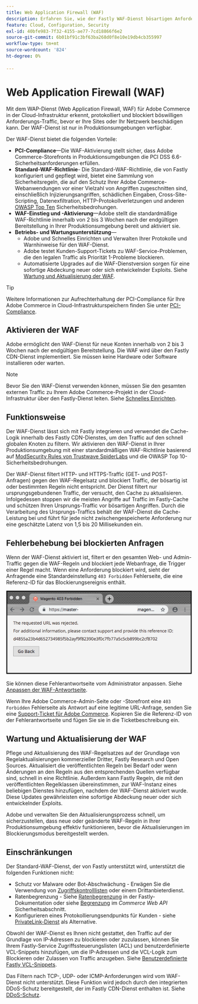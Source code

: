 ```yaml
---
title: Web Application Firewall (WAF)
description: Erfahren Sie, wie der Fastly WAF-Dienst bösartigen Anforderungs-Traffic erkennt, protokolliert und blockiert, bevor er das Adobe Commerce-Netzwerk oder die-Sites beschädigen kann.
feature: Cloud, Configuration, Security
exl-id: 40bfe983-7f32-4155-ae77-7cd18866f6e2
source-git-commit: 6b01bf91c3bf63ba268d0f8e10e19db4cb355997
workflow-type: tm+mt
source-wordcount: '824'
ht-degree: 0%

---
```


# Web Application Firewall (WAF)

Mit dem WAP-Dienst (Web Application Firewall, WAF) für Adobe Commerce in der Cloud-Infrastruktur erkennt, protokolliert und blockiert böswilligen Anforderungs-Traffic, bevor er Ihre Sites oder Ihr Netzwerk beschädigen kann. Der WAF-Dienst ist nur in Produktionsumgebungen verfügbar.

Der WAF-Dienst bietet die folgenden Vorteile:

- **PCI-Compliance**—Die WAF-Aktivierung stellt sicher, dass Adobe Commerce-Storefronts in Produktionsumgebungen die PCI DSS 6.6-Sicherheitsanforderungen erfüllen.
- **Standard-WAF-Richtlinie**- Die Standard-WAF-Richtlinie, die von Fastly konfiguriert und gepflegt wird, bietet eine Sammlung von Sicherheitsregeln, die auf den Schutz Ihrer Adobe Commerce-Webanwendungen vor einer Vielzahl von Angriffen zugeschnitten sind, einschließlich Injizierungsangriffen, schädlichen Eingaben, Cross-Site-Scripting, Datenexfiltration, HTTP-Protokollverletzungen und anderen [OWASP Top Ten](https://owasp.org/www-project-top-ten/) Sicherheitsbedrohungen.
- **WAF-Einstieg und -Aktivierung**—Adobe stellt die standardmäßige WAF-Richtlinie innerhalb von 2 bis 3 Wochen nach der endgültigen Bereitstellung in Ihrer Produktionsumgebung bereit und aktiviert sie.
- **Betriebs- und Wartungsunterstützung**—
   - Adobe und Schnelles Einrichten und Verwalten Ihrer Protokolle und Warnhinweise für den WAF-Dienst.
   - Adobe testet Kunden-Support-Tickets zu WAF-Service-Problemen, die den legalen Traffic als Priorität 1-Probleme blockieren.
   - Automatisierte Upgrades auf die WAF-Dienstversion sorgen für eine sofortige Abdeckung neuer oder sich entwickelnder Exploits. Siehe [Wartung und Aktualisierung der WAF](#waf-maintenance-and-updates).

>[!TIP]
>
>Weitere Informationen zur Aufrechterhaltung der PCI-Compliance für Ihre Adobe Commerce in Cloud-Infrastrukturspeichern finden Sie unter [PCI-Compliance](https://business.adobe.com/products/magento/pci-compliance.html).

## Aktivieren der WAF

Adobe ermöglicht den WAF-Dienst für neue Konten innerhalb von 2 bis 3 Wochen nach der endgültigen Bereitstellung. Die WAF wird über den Fastly CDN-Dienst implementiert. Sie müssen keine Hardware oder Software installieren oder warten.

>[!NOTE]
>
>Bevor Sie den WAF-Dienst verwenden können, müssen Sie den gesamten externen Traffic zu Ihrem Adobe Commerce-Projekt in der Cloud-Infrastruktur über den Fastly-Dienst leiten. Siehe [Schnelles Einrichten](fastly-configuration.md).

## Funktionsweise

Der WAF-Dienst lässt sich mit Fastly integrieren und verwendet die Cache-Logik innerhalb des Fastly CDN-Dienstes, um den Traffic auf den schnell globalen Knoten zu filtern. Wir aktivieren den WAF-Dienst in Ihrer Produktionsumgebung mit einer standardmäßigen WAF-Richtlinie basierend auf [ModSecurity Rules von Trustwave SpiderLabs](https://github.com/owasp-modsecurity/ModSecurity) und die OWASP Top 10-Sicherheitsbedrohungen.

Der WAF-Dienst filtert HTTP- und HTTPS-Traffic (GET- und POST-Anfragen) gegen den WAF-Regelsatz und blockiert Traffic, der bösartig ist oder bestimmten Regeln nicht entspricht. Der Dienst filtert nur ursprungsgebundenen Traffic, der versucht, den Cache zu aktualisieren. Infolgedessen stoppen wir die meisten Angriffe auf Traffic im Fastly-Cache und schützen Ihren Ursprungs-Traffic vor bösartigen Angriffen. Durch die Verarbeitung des Ursprungs-Traffics behält der WAF-Dienst die Cache-Leistung bei und führt für jede nicht zwischengespeicherte Anforderung nur eine geschätzte Latenz von 1,5 bis 20 Millisekunden ein.

## Fehlerbehebung bei blockierten Anfragen

Wenn der WAF-Dienst aktiviert ist, filtert er den gesamten Web- und Admin-Traffic gegen die WAF-Regeln und blockiert jede Webanfrage, die Trigger einer Regel macht. Wenn eine Anforderung blockiert wird, sieht der Anfragende eine Standardeinstellung `403 Forbidden` Fehlerseite, die eine Referenz-ID für das Blockierungsereignis enthält.

![WAF-Fehlerseite](../../assets/cdn/fastly-waf-403-error.png)

Sie können diese Fehlerantwortseite vom Administrator anpassen. Siehe [Anpassen der WAF-Antwortseite](fastly-custom-response.md#customize-the-waf-error-page).

Wenn Ihre Adobe Commerce-Admin-Seite oder -Storefront eine `403 Forbidden` Fehlerseite als Antwort auf eine legitime URL-Anfrage, senden Sie eine [Support-Ticket für Adobe Commerce](https://experienceleague.adobe.com/docs/commerce-knowledge-base/kb/help-center-guide/magento-help-center-user-guide.html#submit-ticket). Kopieren Sie die Referenz-ID von der Fehlerantwortseite und fügen Sie sie in die Ticketbeschreibung ein.

## Wartung und Aktualisierung der WAF

Pflege und Aktualisierung des WAF-Regelsatzes auf der Grundlage von Regelaktualisierungen kommerzieller Dritter, Fastly Research und Open Sources. Aktualisiert die veröffentlichten Regeln bei Bedarf oder wenn Änderungen an den Regeln aus den entsprechenden Quellen verfügbar sind, schnell in eine Richtlinie. Außerdem kann Fastly Regeln, die mit den veröffentlichten Regelklassen übereinstimmen, zur WAF-Instanz eines beliebigen Dienstes hinzufügen, nachdem der WAF-Dienst aktiviert wurde. Diese Updates gewährleisten eine sofortige Abdeckung neuer oder sich entwickelnder Exploits.

Adobe und verwalten Sie den Aktualisierungsprozess schnell, um sicherzustellen, dass neue oder geänderte WAF-Regeln in Ihrer Produktionsumgebung effektiv funktionieren, bevor die Aktualisierungen im Blockierungsmodus bereitgestellt werden.

## Einschränkungen

Der Standard-WAF-Dienst, der von Fastly unterstützt wird, unterstützt die folgenden Funktionen nicht:

- Schutz vor Malware oder Bot-Abschwächung - Erwägen Sie die Verwendung von [Zugriffskontrolllisten](./fastly-vcl-allowlist.md) oder einem Drittanbieterdienst.
- Ratenbegrenzung - Siehe [Ratenbegrenzung](https://github.com/fastly/fastly-magento2/blob/master/Documentation/Guides/RATE-LIMITING.md) in der Fastly-Dokumentation oder siehe [Begrenzung](https://developer.adobe.com/commerce/webapi/get-started/rate-limiting/) im _Commerce Web API_ Sicherheitsabschnitt.
- Konfigurieren eines Protokollierungsendpunkts für Kunden - siehe [PrivateLink-Dienst](../development/privatelink-service.md) als Alternative.

Obwohl der WAF-Dienst es Ihnen nicht gestattet, den Traffic auf der Grundlage von IP-Adressen zu blockieren oder zuzulassen, können Sie Ihrem Fastly-Service Zugriffssteuerungslisten (ACL) und benutzerdefinierte VCL-Snippets hinzufügen, um die IP-Adressen und die VCL-Logik zum Blockieren oder Zulassen von Traffic anzugeben. Siehe [Benutzerdefinierte Fastly VCL-Snippets](fastly-vcl-custom-snippets.md).

Das Filtern nach TCP-, UDP- oder ICMP-Anforderungen wird vom WAF-Dienst nicht unterstützt. Diese Funktion wird jedoch durch den integrierten DDoS-Schutz bereitgestellt, der im Fastly CDN-Dienst enthalten ist. Siehe [DDoS-Schutz](fastly.md#ddos-protection).
